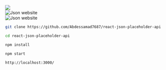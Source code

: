 
<img src="https://github.com/Abdessamad7687/react-json-placeholder-api/blob/main/src/assets/images/jsonwebsite.jpg" >
<br>
<img src="https://github.com/Abdessamad7687/react-json-placeholder-api/blob/main/src/assets/images/demo.jpg" alt="Json website">

<br>
<img src="https://github.com/Abdessamad7687/react-json-placeholder-api/blob/main/src/assets/images/search-demo.jpg" alt="Json website">

```bash
git clone https://github.com/Abdessamad7687/react-json-placeholder-api
```

```bash
cd react-json-placeholder-api
```


```bash
npm install
```

```bash
npm start
```

```bash
http://localhost:3000/
```
